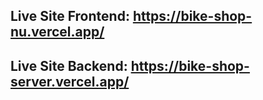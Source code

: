 ## Live Site Frontend: https://bike-shop-nu.vercel.app/
## Live Site Backend: https://bike-shop-server.vercel.app/
